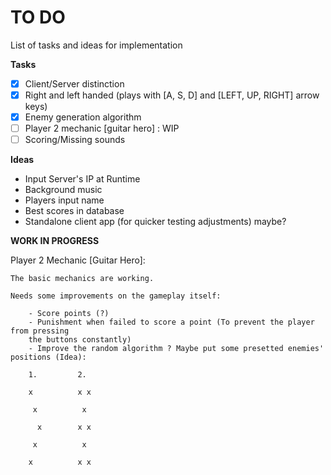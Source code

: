 # TO DO
List of tasks and ideas for implementation

**Tasks**
- [x] Client/Server distinction
- [x] Right and left handed (plays with [A, S, D] and [LEFT, UP, RIGHT] arrow keys)
- [x] Enemy generation algorithm
- [ ] Player 2 mechanic [guitar hero] : WIP
- [ ] Scoring/Missing sounds

**Ideas**
- Input Server's IP at Runtime
- Background music
- Players input name
- Best scores in database
- Standalone client app (for quicker testing adjustments) maybe?

**WORK IN PROGRESS**

Player 2 Mechanic [Guitar Hero]:

	The basic mechanics are working.
	
	Needs some improvements on the gameplay itself:
	
		- Score points (?)
		- Punishment when failed to score a point (To prevent the player from pressing
		the buttons constantly)
		- Improve the random algorithm ? Maybe put some presetted enemies' positions (Idea):
		
		1.         2.
		
		x          x x
		
		 x          x
		 
		  x        x x
		  
		 x          x
		 
		x          x x
